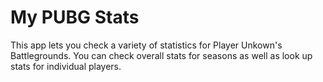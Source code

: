 # My PUBG Stats
This app lets you check a variety of statistics for Player Unkown's Battlegrounds. You can check overall stats for seasons as well as look up stats for individual players.